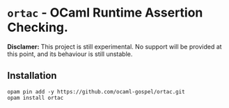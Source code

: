# `ortac` - OCaml Runtime Assertion Checking.

**Disclamer:** This project is still experimental. No support will be provided
at this point, and its behaviour is still unstable.

## Installation

```
opam pin add -y https://github.com/ocaml-gospel/ortac.git
opam install ortac
```
